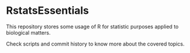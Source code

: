# RstatsEssentials

This repository stores some usage of R for statistic purposes applied to biological matters. 

Check scripts and commit history to know more about the covered topics. 
